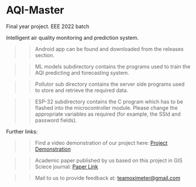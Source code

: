 # AQI-Master
Final year project. EEE 2022 batch

Intelligent air quality monitoring and prediction system.

>> Android app can be found and downloaded from the releases section.

>> ML models subdirectory contains the programs used to train the AQI predicting and forecasting system.

>> Pollutor sub directory contains the server side programs used to store and retrieve the required data.

>> ESP-32 subdirectory contains the C program which has to be flashed into the microcontroller module. Please change the appropriate variables as required (for example, the SSId and password fields). 


Further links:

>> Find a video demonstration of our project here: [Project Demonstration](https://youtu.be/ryLt_BBxjFk)

>> Academic paper published by us based on this project in GIS Sciece journal: [Paper Link](https://drive.google.com/file/d/19jhrQEcuW8DvD45j2vDEl6l7ycFDoNvX/view?usp=drivesdk)

>> Mail to us to provide feedback at: teamoximeter@gmail.com 
